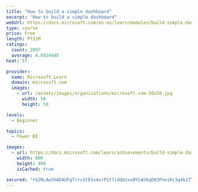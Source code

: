 ```yaml
---
title: "How to build a simple dashboard"
excerpt: "How to build a simple dashboard"
webUrl: https://docs.microsoft.com/en-us/learn/modules/build-simple-dashboard/
type: course
price: Free
length: PT31M
ratings:
  count: 2897
  average: 4.6924405
heat: 57

provider:
  name: Microsoft Learn
  domain: microsoft.com
  images:
    - url: /assets/images/organizations/microsoft.com-50x50.jpg
      width: 50
      height: 50

levels:
  - Beginner

topics:
  - Power BI

images:
  - url: https://docs.microsoft.com/learn/achievements/build-simple-dashboard-social.png
    width: 800
    height: 400
    isCached: true

secured: "rb2NLAw5hAD4UFgTrrcGtESx4srP1t7iddUzso0YLWJ6qD63PneiKc3q4k1TTNKfiLrQoXarbWuYx0X4Aif+X+lznpgLgOXf7unNT+zQFYCPuSmynOStFqu5ebbVgC6/WeDB33QVhEhMvKTyidH7yQbhZoK0R4Bulo41GixA3BiRr5CQcxRUWwxn7KtiUYkUaPW+bNGHxBSVw65MQWj5uvWjTcTSyfSUMj1+YBgybr7cqXIjR4ts4gz3WNWK06XqZeXaSjuw9G3/tPCNzppEuE58K4HjgUDAlOh7vviFr10w78JW7zfL0DwMMQMqXV8wXnlUd6BPoeOMfOmCjwah2LB7VI8ItkBswdUMiyIfZlwSon3pKdS2CPqyWhOvF8jUHI7Bd8v6J8j0aIy4JByZThlx6ZsoxWnnDB7Y3CecHIc=;9uyyCEeifQ5JNGSZsDdj4Q=="
---
```


